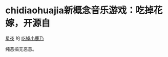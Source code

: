﻿# chidiaohuajia新概念音乐游戏：吃掉花嫁，开源自
[星夜](https://github.com/arcxingye)
的
[吃掉小鹿乃](https://github.com/arcxingye/EatKano)

纯恶搞无恶意。
